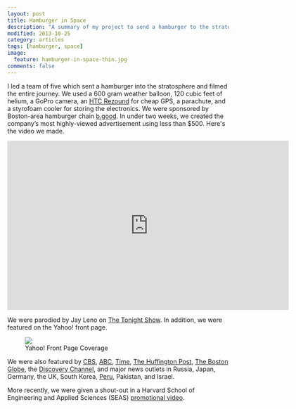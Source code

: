 ```yaml
---
layout: post
title: Hamburger in Space
description: "A summary of my project to send a hamburger to the stratosphere and back."
modified: 2013-10-25
category: articles
tags: [hamburger, space]
image:
  feature: hamburger-in-space-thin.jpg
comments: false
---
```


I led a team of five which sent a hamburger into the stratosphere and filmed the entire journey. We used a 600 gram weather balloon, 120 cubic feet of helium, a GoPro camera, an [HTC Rezound](http://www.htc.com/us/smartphones/htc-rezound/) for cheap GPS, a parachute, and a styrofoam cooler for storing the electronics. We were sponsored by Boston-area hamburger chain [b.good](http://www.bgood.com/). In under two weeks, we created the company’s most highly-viewed advertisement using less than $500. Here's the video we made.

<iframe class="youtube-player" type="text/html" width="640" height="385" src="http://www.youtube.com/embed/nRkQE0I4NZw" allowfullscreen frameborder="0">
</iframe>

We were parodied by Jay Leno on [The Tonight Show](http://www.nbc.com/the-tonight-show/video/monologue-part-2-111212/1423754/). In addition, we were featured on the Yahoo! front page.

<figure>
    <a href="http://news.yahoo.com/video/harvard-students-send-hamburger-space-032008259.html"><img src="http://i.imgur.com/lrBE8La.jpg"></a>
    <figcaption>Yahoo! Front Page Coverage</figcaption>
</figure>

We were also featured by [CBS](http://www.cbsnews.com/video/watch/?id=50134880n), [ABC](http://abcnews.go.com/blogs/lifestyle/2012/11/harvard-students-send-first-burger-into-space/), [Time](http://newsfeed.time.com/2012/11/13/watch-five-guys-from-harvard-send-a-hamburger-into-space/), [The Huffington Post](http://www.huffingtonpost.com/2012/11/06/first-hamburger-in-space-harvard-operation-skyfall-video_n_2084102.html), [The Boston Globe](http://www.boston.com/yourcampus/news/harvard/2012/11/harvard_students_record_video_of_hamburger_sent_to_space.html), the [Discovery Channel](http://news.discovery.com/space/boston-hamburger-goes-to-space-gotta-see-video-121106.htm), and major news outlets in Russia, Japan, Germany, the UK, South Korea, [Peru](http://www.rpp.com.pe/2012-11-09-eeuu-estudiantes-lanzan-al-espacio-una-hamburguesa-noticia_538977.html), Pakistan, and Israel.


More recently, we were given a shout-out in a Harvard School of Engineering and Applied Sciences (SEAS) [promotional video](http://alumni.harvard.edu/stories/what-if).

